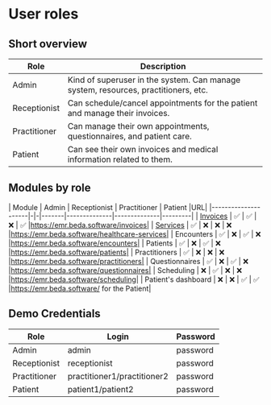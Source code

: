 # User roles
## Short overview
|Role|Description|
|----|-----------|
|Admin|Kind of superuser in the system. Can manage system, resources, practitioners, etc.|
|Receptionist|Can schedule/cancel appointments for the patient and manage their invoices.|
|Practitioner|Can manage their own appointments, questionnaires, and patient care.|
|Patient|Can see their own invoices and medical information related to them.|
## Modules by role
| Module         | Admin | Receptionist | Practitioner | Patient |URL|
|---------------------|-|-|-------|--------------|--------------|---------|
| [Invoices](Invoices)            |   ✅   |       ✅      |       ❌      |    ✅    |https://emr.beda.software/invoices|
| [Services](HealthcareServiceManagement)            |   ✅   |       ❌      |       ❌      |    ❌    |https://emr.beda.software/healthcare-services|
| Encounters          |   ✅   |       ❌      |       ✅      |    ❌    |https://emr.beda.software/encounters|
| Patients            |   ✅   |       ❌      |       ✅      |    ❌    |https://emr.beda.software/patients|
| Practitioners       |   ✅   |       ❌      |       ❌      |    ❌    |https://emr.beda.software/practitioners|
| Questionnaires      |  ✅   |       ❌      |       ✅      |    ❌    |https://emr.beda.software/questionnaires| 
| Scheduling          |   ❌   |       ✅      |       ❌      |    ❌    |https://emr.beda.software/scheduling|
| Patient's dashboard |   ❌   |       ❌      |       ✅      |    ✅    |https://emr.beda.software/ for the Patient|
## Demo Credentials
|Role|Login|Password|
|----|-----|--------|
|Admin|admin|password|
|Receptionist|receptionist|password|
|Practitioner|practitioner1/practitioner2|password|
|Patient|patient1/patient2|password|
